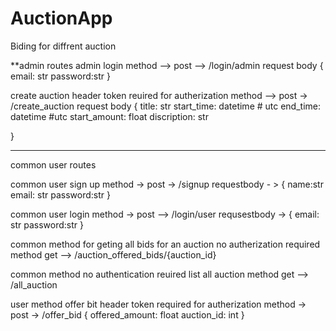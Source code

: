 # AuctionApp
Biding for diffrent auction 

**admin routes 
admin login 
method --> post --> /login/admin
request body 
{
    email: str
    password:str
}

create auction 
header token reuired for autherization
method --> post ->  /create_auction
request body 
{
    title: str
    start_time: datetime # utc 
    end_time: datetime  #utc
    start_amount: float
    discription: str

}

---------------------------
common user routes 

common user sign up
method -> post -> /signup
requestbody - > 
{
    name:str
    email: str
    password:str
}

common user login 
method -> post --> /login/user
requsestbody ->
{
    email: str
    password:str
}


common method for geting all bids for an auction no autherization required 
method get --> /auction_offered_bids/{auction_id}

common method no authentication reuired 
list all auction 
method get --> /all_auction


user method offer bit header token required for autherization 
method -> post -> /offer_bid
{
    offered_amount: float
    auction_id: int
   }



